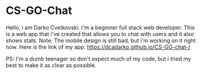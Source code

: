 # CS-GO-Chat
Hello, i am Darko Cvetkovski. I'm a beginner full stack web developer. This is a web app that i've created that allows you to chat with users and it also shows stats. Note: The mobile design is still bad, but i'm working on it right now. 
Here is the link of my app:  https://dcadarko.github.io/CS-GO-chat-/

PS: I'm a dumb teenager so don't expect much of my code, but i tried my best to make it as clear as possible.
